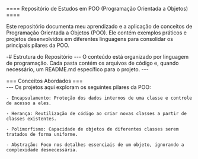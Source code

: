 ==== Repositório de Estudos em POO (Programação Orientada a Objetos) ====

Este repositório documenta meu aprendizado e a aplicação de conceitos de Programação Orientada a Objetos (POO). Ele contém exemplos práticos e projetos desenvolvidos em diferentes linguagens para consolidar os principais pilares da POO.

-# Estrutura do Repositório
 --- O conteúdo está organizado por linguagem de programação. Cada pasta contém os arquivos de código e, quando necessário, um README.md específico para o projeto. --- 

 === Conceitos Abordados ===  
 --- Os projetos aqui exploram os seguintes pilares da POO:

    - Encapsulamento: Proteção dos dados internos de uma classe e controle de acesso a eles.

    - Herança: Reutilização de código ao criar novas classes a partir de classes existentes.

    - Polimorfismo: Capacidade de objetos de diferentes classes serem tratados de forma uniforme.

    - Abstração: Foco nos detalhes essenciais de um objeto, ignorando a complexidade desnecessária.
